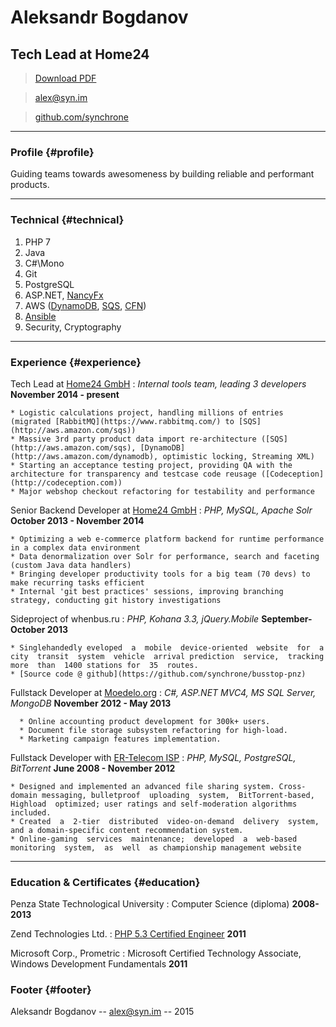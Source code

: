 # Aleksandr Bogdanov
## Tech Lead at Home24

> [Download PDF](aleksandr%20bogdanov%20software%20developer.pdf)

> [alex@syn.im](mailto:alex@syn.im?subject=Software%20Developer%20Job%20Opportunity)

> [github.com/synchrone](https://github.com/synchrone)

------

### Profile {#profile}

Guiding teams towards awesomeness by building reliable and performant products.

------

### Technical {#technical}

1. PHP 7
2. Java
3. C#\Mono
1. Git
2. PostgreSQL
3. ASP.NET, [NancyFx](http://nancyfx.org/)
1. AWS ([DynamoDB](http://aws.amazon.com/dynamodb), [SQS](http://aws.amazon.com/sqs), [CFN](http://aws.amazon.com/cloudformation))
2. [Ansible](http://www.ansible.com/)
3. Security, Cryptography

------


### Experience {#experience}
Tech Lead at [Home24 GmbH](http://home24.de)
: *Internal tools team, leading 3 developers*
  __November 2014 - present__

    * Logistic calculations project, handling millions of entries (migrated [RabbitMQ](https://www.rabbitmq.com/) to [SQS](http://aws.amazon.com/sqs))
    * Massive 3rd party product data import re-architecture ([SQS](http://aws.amazon.com/sqs), [DynamoDB](http://aws.amazon.com/dynamodb), optimistic locking, Streaming XML)
    * Starting an acceptance testing project, providing QA with the architecture for transparency and testcase code reusage ([Codeception](http://codeception.com))
    * Major webshop checkout refactoring for testability and performance

Senior Backend Developer at [Home24 GmbH](http://home24.de)
: *PHP, MySQL, Apache Solr*
  __October 2013 - November 2014__

    * Optimizing a web e-commerce platform backend for runtime performance in a complex data environment
    * Data denormalization over Solr for performance, search and faceting (custom Java data handlers)
    * Bringing developer productivity tools for a big team (70 devs) to make recurring tasks efficient
    * Internal 'git best practices' sessions, improving branching strategy, conducting git history investigations

Sideproject of whenbus.ru
: *PHP, Kohana 3.3, jQuery.Mobile*
  __September-October 2013__

    * Singlehandedly eveloped  a  mobile  device-oriented  website  for  a  city  transit  system  vehicle  arrival prediction  service,  tracking  more  than  1400 stations for  35  routes.
    * [Source code @ github](https://github.com/synchrone/busstop-pnz)

Fullstack Developer at [Moedelo.org](http://moedelo.org)
: *C#, ASP.NET MVC4, MS SQL Server, MongoDB*
  __November 2012 - May 2013__

      * Online accounting product development for 300k+ users.
      * Document file storage subsystem refactoring for high-load.
      * Marketing campaign features implementation.

Fullstack Developer with [ER-Telecom ISP](http://domru.ru)
: *PHP, MySQL, PostgreSQL, BitTorrent*
__June 2008 - November 2012__

    * Designed and implemented an advanced file sharing system. Cross-domain messaging, bulletproof  uploading  system,  BitTorrent-based, Highload  optimized; user ratings and self-moderation algorithms included.
    * Created  a  2-tier  distributed  video-on-demand  delivery  system,  and a domain-specific content recommendation system.
    * Online-gaming  services  maintenance;  developed  a  web-based  monitoring  system,  as  well  as championship management website

------

### Education & Certificates {#education}
Penza State Technological University
: Computer Science (diploma)
  __2008-2013__

Zend Technologies Ltd.
: [PHP 5.3 Certified Engineer](http://www.zend.com/en/store/education/certification/yellow-pages.php#show-ClientCandidateID=ZEND017736)
    __2011__

Microsoft Corp., Prometric
: Microsoft Certified Technology Associate,
  Windows Development Fundamentals
    __2011__

### Footer {#footer}

Aleksandr Bogdanov -- [alex@syn.im](mailto:alex@syn.im?subject=Software%20Developer%20Job%20Opportunity) -- 2015
